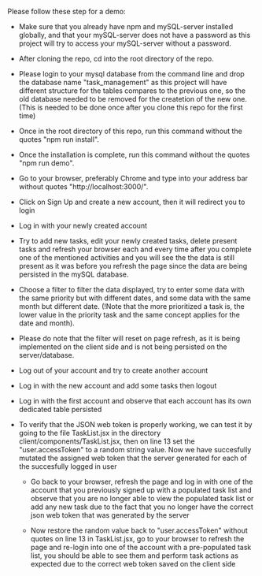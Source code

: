 Please follow these step for a demo:
- Make sure that you already have npm and mySQL-server installed globally, and that your mySQL-server does not have a password as this project will try to access your mySQL-server without a password.

- After cloning the repo, cd into the root directory of the repo.

- Please login to your mysql database from the command line and drop the database name "task_management" as this project will have different structure for the tables compares to the previous one, so the old database needed to be removed for the createtion of the new one. (This is needed to be done once after you clone this repo for the first time)

- Once in the root directory of this repo, run this command without the quotes "npm run install".

- Once the installation is complete, run this command without the quotes "npm run demo".

- Go to your browser, preferably Chrome and type into your address bar without quotes "http://localhost:3000/".

- Click on Sign Up and create a new account, then it will redirect you to login

- Log in with your newly created account

- Try to add new tasks, edit your newly created tasks, delete present tasks and refresh your browser each and every time after you complete one of the mentioned activities and you will see the the data is still present as it was before you refresh the page since the data are being persisted in the mySQL database.

- Choose a filter to filter the data displayed, try to enter some data with the same priority but with different dates, and some data with the same month but different date. (!Note that the more prioritized a task is, the lower value in the priority task and the same concept applies for the date and month).

- Please do note that the filter will reset on page refresh, as it is being implemented on the client side and is not being persisted on the server/database.

- Log out of your account and try to create another account

- Log in with the new account and add some tasks then logout

- Log in with the first account and observe that each account has its own dedicated table persisted

- To verify that the JSON web token is properly working, we can test it by going to the file TaskList.jsx in the directory client/components/TaskList.jsx, then on line 13 set the "user.accessToken" to a random string value. Now we have succesfully mutated the assigned web token that the server generated for each of the succesfully logged in user

  - Go back to your browser, refresh the page and log in with one of the account that you previously signed up with a populated task list and observe that you are no longer able to view the populated task list or add any new task due to the fact that you no longer have the correct json web token that was generated by the server

  - Now restore the random value back to "user.accessToken" without quotes on line 13 in TaskList.jsx, go to your browser to refresh the page and re-login into one of the account with a pre-populated task list, you should be able to see them and perform task actions as expected due to the correct web token saved on the client side
